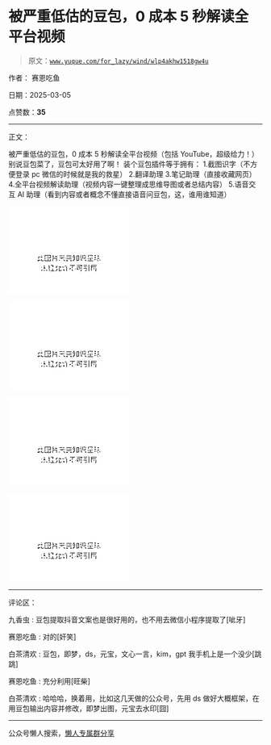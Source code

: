 # 被严重低估的豆包，0 成本 5 秒解读全平台视频

> 原文：[`www.yuque.com/for_lazy/wind/wlp4akhw1518gw4u`](https://www.yuque.com/for_lazy/wind/wlp4akhw1518gw4u)

作者： 赛恩吃鱼

日期：2025-03-05

点赞数：**35**

* * *

正文：

被严重低估的豆包，0 成本 5 秒解读全平台视频（包括 YouTube，超级给力！） 别说豆包菜了，豆包可太好用了啊！ 装个豆包插件等于拥有：
1.截图识字（不方便登录 pc 微信的时候就是我的救星） 2.翻译助理 3.笔记助理（直接收藏网页）
4.全平台视频解读助理（视频内容一键整理成思维导图或者总结内容） 5.语音交互 AI 助理（看到内容或者概念不懂直接语音问豆包，这，谁用谁知道）

![](img/51a054f92acf767e4ed9aec1a30bdfa3.png "None")

![](img/c0dbc57d98ce99b4fb90891656c272ba.png "None")

![](img/d8779df8b72f67196c923cb62f90f061.png "None")

![](img/42cef75c73a6b9b3c7c35f514b6eed61.png "None")

* * *

评论区：

九香虫 : 豆包提取抖音文案也是很好用的，也不用去微信小程序提取了[呲牙]

赛恩吃鱼 : 对的[奸笑]

白茶清欢 : 豆包，即梦，ds，元宝，文心一言，kim，gpt 我手机上是一个没少[跳跳]

赛恩吃鱼 : 充分利用[旺柴]

白茶清欢 : 哈哈哈，换着用，比如这几天做的公众号，先用 ds 做好大概框架，在用豆包输出内容并修改，即梦出图，元宝去水印[囧]

* * *

公众号懒人搜索，[懒人专属群分享](https://lazybook.fun/#/blog/group)